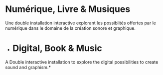 # Numérique, Livre & Musiques
Une double installation interactive explorant les possiblités offertes par le numérique dans le domaine de la création sonore et graphique. 

* # Digital, Book & Music
A Double interactive installation to explore the digital possibilities to create sound and graphism.*
